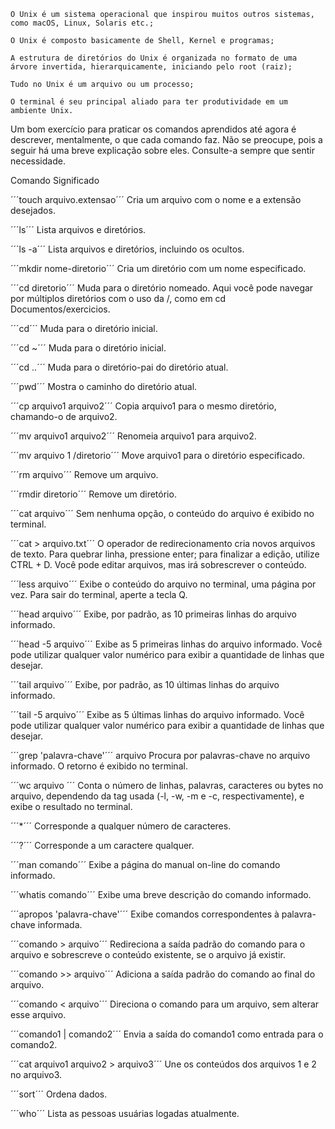 

    O Unix é um sistema operacional que inspirou muitos outros sistemas, como macOS, Linux, Solaris etc.;

    O Unix é composto basicamente de Shell, Kernel e programas;

    A estrutura de diretórios do Unix é organizada no formato de uma árvore invertida, hierarquicamente, iniciando pelo root (raiz);

    Tudo no Unix é um arquivo ou um processo;

    O terminal é seu principal aliado para ter produtividade em um ambiente Unix.

Um bom exercício para praticar os comandos aprendidos até agora é descrever, mentalmente, o que cada comando faz. Não se preocupe, pois a seguir há uma breve explicação sobre eles. Consulte-a sempre que sentir necessidade.

Comando 	Significado

´´´touch arquivo.extensao´´´ 	Cria um arquivo com o nome e a extensão desejados.

´´´ls´´´ 	Lista arquivos e diretórios.

´´´ls -a´´´ 	Lista arquivos e diretórios, incluindo os ocultos.

´´´mkdir nome-diretorio´´´ 	Cria um diretório com um nome especificado.

´´´cd diretorio´´´ 	Muda para o diretório nomeado. Aqui você pode navegar por múltiplos diretórios com o uso da /, como em cd Documentos/exercicios.

´´´cd´´´ 	Muda para o diretório inicial.

´´´cd ~´´´ 	Muda para o diretório inicial.

´´´cd ..´´´ 	Muda para o diretório-pai do diretório atual.

´´´pwd´´´ 	Mostra o caminho do diretório atual.

´´´cp arquivo1 arquivo2´´´ 	Copia arquivo1 para o mesmo diretório, chamando-o de arquivo2.

´´´mv arquivo1 arquivo2´´´ 	Renomeia arquivo1 para arquivo2.

´´´mv arquivo 1 /diretorio´´´ 	Move arquivo1 para o diretório especificado.

´´´rm arquivo´´´ 	Remove um arquivo.

´´´rmdir diretorio´´´ 	Remove um diretório.

´´´cat arquivo´´´ 	Sem nenhuma opção, o conteúdo do arquivo é exibido no terminal.

´´´cat > arquivo.txt´´´ 	O operador de redirecionamento cria novos arquivos de texto. Para quebrar linha, pressione enter; para finalizar a edição, utilize CTRL + D. Você pode editar arquivos, mas irá sobrescrever o conteúdo.

´´´less arquivo´´´ 	Exibe o conteúdo do arquivo no terminal, uma página por vez. Para sair do terminal, aperte a tecla Q.

´´´head arquivo´´´ 	Exibe, por padrão, as 10 primeiras linhas do arquivo informado.

´´´head -5 arquivo´´´ 	Exibe as 5 primeiras linhas do arquivo informado. Você pode utilizar qualquer valor numérico para exibir a quantidade de linhas que desejar.

´´´tail arquivo´´´ 	Exibe, por padrão, as 10 últimas linhas do arquivo informado.

´´´tail -5 arquivo´´´ 	Exibe as 5 últimas linhas do arquivo informado. Você pode utilizar qualquer valor numérico para exibir a quantidade de linhas que desejar.

´´´grep 'palavra-chave'´´´ arquivo 	Procura por palavras-chave no arquivo informado. O retorno é exibido no terminal.

´´´wc arquivo ´´´	Conta o número de linhas, palavras, caracteres ou bytes no arquivo, dependendo da tag usada (-l, -w, -m e -c, respectivamente), e exibe o resultado no terminal.

´´´*´´´ 	Corresponde a qualquer número de caracteres.

´´´?´´´ 	Corresponde a um caractere qualquer.

´´´man comando´´´ 	Exibe a página do manual on-line do comando informado.

´´´whatis comando´´´ 	Exibe uma breve descrição do comando informado.

´´´apropos 'palavra-chave'´´´ 	Exibe comandos correspondentes à palavra-chave informada.

´´´comando > arquivo´´´ 	Redireciona a saída padrão do comando para o arquivo e sobrescreve o conteúdo existente, se o arquivo já existir.

´´´comando >> arquivo´´´ 	Adiciona a saída padrão do comando ao final do arquivo.

´´´comando < arquivo´´´ 	Direciona o comando para um arquivo, sem alterar esse arquivo.

´´´comando1 | comando2´´´ 	Envia a saída do comando1 como entrada para o comando2.

´´´cat arquivo1 arquivo2 > arquivo3´´´ 	Une os conteúdos dos arquivos 1 e 2 no arquivo3.


´´´sort´´´ 	Ordena dados.

´´´who´´´ 	Lista as pessoas usuárias logadas atualmente. 